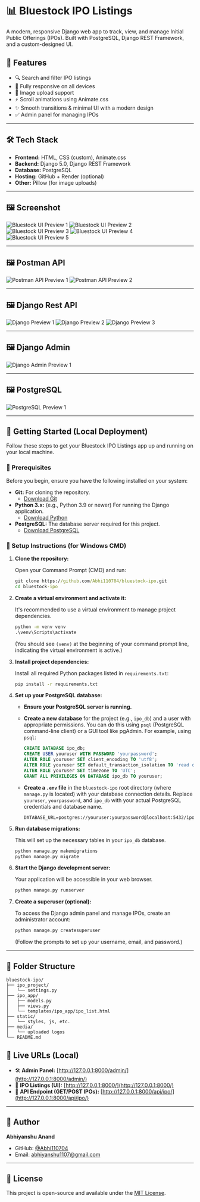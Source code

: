 # 📊 Bluestock IPO Listings

A modern, responsive Django web app to track, view, and manage Initial Public Offerings (IPOs). Built with PostgreSQL, Django REST Framework, and a custom-designed UI.

## 🎯 Features

- 🔍 Search and filter IPO listings
- 📱 Fully responsive on all devices
- 💾 Image upload support
- ⚡ Scroll animations using Animate.css
- ✨ Smooth transitions & minimal UI with a modern design
- ✅ Admin panel for managing IPOs

---

## 🛠️ Tech Stack

- **Frontend:** HTML, CSS (custom), Animate.css
- **Backend:** Django 5.0, Django REST Framework
- **Database:** PostgreSQL
- **Hosting:** GitHub + Render (optional)
- **Other:** Pillow (for image uploads)

---

## 🖼️ Screenshot

![Bluestock UI Preview 1](https://github.com/Abhi110704/Bluestock-IPO/blob/main/Sample%20Project%20Files/01.png?raw=true)
![Bluestock UI Preview 2](https://github.com/Abhi110704/Bluestock-IPO/blob/main/Sample%20Project%20Files/02.png?raw=true)
![Bluestock UI Preview 3](https://github.com/Abhi110704/Bluestock-IPO/blob/main/Sample%20Project%20Files/03.png?raw=true)
![Bluestock UI Preview 4](https://github.com/Abhi110704/Bluestock-IPO/blob/main/Sample%20Project%20Files/04.png?raw=true)
![Bluestock UI Preview 5](https://github.com/Abhi110704/Bluestock-IPO/blob/main/Sample%20Project%20Files/05.png?raw=true)

---
## 🖼️ Postman API

![Postman API Preview 1](https://github.com/Abhi110704/Bluestock-IPO/blob/main/Sample%20Project%20Files/Screenshot%202025-06-15%20190855.png?raw=true)
![Postman API Preview 2](https://github.com/Abhi110704/Bluestock-IPO/blob/main/Sample%20Project%20Files/Screenshot%202025-06-15%20191149.png?raw=true)

---
## 🖼️ Django Rest API

![Django Preview 1](https://github.com/Abhi110704/Bluestock-IPO/blob/main/Sample%20Project%20Files/Screenshot%202025-06-15%20204822.png?raw=true)
![Django Preview 2](https://github.com/Abhi110704/Bluestock-IPO/blob/main/Sample%20Project%20Files/Screenshot%202025-06-15%20204833.png?raw=true)
![Django Preview 3](https://github.com/Abhi110704/Bluestock-IPO/blob/main/Sample%20Project%20Files/Screenshot%202025-06-15%20204845.png?raw=true)

---
## 🖼️ Django Admin

![Django Admin Preview 1](https://github.com/Abhi110704/Bluestock-IPO/blob/main/Sample%20Project%20Files/Screenshot%202025-06-15%20204856.png?raw=true)

---

## 🖼️ PostgreSQL 

![PostgreSQL Preview 1](https://github.com/Abhi110704/Bluestock-IPO/blob/main/Sample%20Project%20Files/Screenshot%202025-06-15%20210108.png?raw=true)

---

## 🚀 Getting Started (Local Deployment)

Follow these steps to get your Bluestock IPO Listings app up and running on your local machine.

### 📝 Prerequisites

Before you begin, ensure you have the following installed on your system:

*   **Git:** For cloning the repository.
    *   [Download Git](https://git-scm.com/downloads)
*   **Python 3.x:** (e.g., Python 3.9 or newer) For running the Django application.
    *   [Download Python](https://www.python.org/downloads/)
*   **PostgreSQL:** The database server required for this project.
    *   [Download PostgreSQL](https://www.postgresql.org/download/)

### 🧩 Setup Instructions (for Windows CMD)

1.  **Clone the repository:**

    Open your Command Prompt (CMD) and run:
    ```cmd
    git clone https://github.com/Abhi110704/bluestock-ipo.git
    cd bluestock-ipo
    ```

2.  **Create a virtual environment and activate it:**

    It's recommended to use a virtual environment to manage project dependencies.
    ```cmd
    python -m venv venv
    .\venv\Scripts\activate
    ```
    (You should see `(venv)` at the beginning of your command prompt line, indicating the virtual environment is active.)

3.  **Install project dependencies:**

    Install all required Python packages listed in `requirements.txt`:
    ```cmd
    pip install -r requirements.txt
    ```

4.  **Set up your PostgreSQL database:**

    *   **Ensure your PostgreSQL server is running.**
    *   **Create a new database** for the project (e.g., `ipo_db`) and a user with appropriate permissions. You can do this using `psql` (PostgreSQL command-line client) or a GUI tool like pgAdmin. For example, using `psql`:
        ```sql
        CREATE DATABASE ipo_db;
        CREATE USER youruser WITH PASSWORD 'yourpassword';
        ALTER ROLE youruser SET client_encoding TO 'utf8';
        ALTER ROLE youruser SET default_transaction_isolation TO 'read committed';
        ALTER ROLE youruser SET timezone TO 'UTC';
        GRANT ALL PRIVILEGES ON DATABASE ipo_db TO youruser;
        ```
    *   **Create a `.env` file** in the `bluestock-ipo` root directory (where `manage.py` is located) with your database connection details. Replace `youruser`, `yourpassword`, and `ipo_db` with your actual PostgreSQL credentials and database name.

        ```env
        DATABASE_URL=postgres://youruser:yourpassword@localhost:5432/ipo_db
        ```

5.  **Run database migrations:**

    This will set up the necessary tables in your `ipo_db` database.
    ```cmd
    python manage.py makemigrations
    python manage.py migrate
    ```

6.  **Start the Django development server:**

    Your application will be accessible in your web browser.
    ```cmd
    python manage.py runserver
    ```

7.  **Create a superuser (optional):**

    To access the Django admin panel and manage IPOs, create an administrator account:
    ```cmd
    python manage.py createsuperuser
    ```
    (Follow the prompts to set up your username, email, and password.)

---

## 📂 Folder Structure

```
bluestock-ipo/
├── ipo_project/
│   └── settings.py
├── ipo_app/
│   ├── models.py
│   ├── views.py
│   └── templates/ipo_app/ipo_list.html
├── static/
│   └── styles, js, etc.
├── media/
│   └── uploaded logos
└── README.md
```
## 🔗 Live URLs (Local)

- 🛠 **Admin Panel:**                   [http://127.0.0.1:8000/admin/](http://127.0.0.1:8000/admin/)
- 📄 **IPO Listings (UI):**            [http://127.0.0.1:8000/](http://127.0.0.1:8000/)
- 🔌 **API Endpoint (GET/POST IPOs):** [http://127.0.0.1:8000/api/ipo/](http://127.0.0.1:8000/api/ipo/)

---

## 🧠 Author

**Abhiyanshu Anand**

- GitHub: [@Abhi110704](https://github.com/Abhi110704)
- Email: abhiyanshu1107@gmail.com

---

## 📄 License

This project is open-source and available under the [MIT License](LICENSE).
